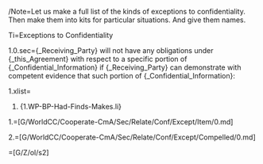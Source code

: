 /Note=Let us make a full list of the kinds of exceptions to confidentiality.  Then make them into kits for particular situations.  And give them names.  

Ti=Exceptions to Confidentiality

1.0.sec={_Receiving_Party} will not have any obligations under {_this_Agreement} with respect to a specific portion of {_Confidential_Information} if {_Receiving_Party} can demonstrate with competent evidence that such portion of {_Confidential_Information}:

1.xlist=<ol class="secs-or"><li>{1.WP-BP-Had-Finds-Makes.li}</ol>

1.=[G/WorldCC/Cooperate-CmA/Sec/Relate/Conf/Except/Item/0.md]

2.=[G/WorldCC/Cooperate-CmA/Sec/Relate/Conf/Except/Compelled/0.md]

=[G/Z/ol/s2]

